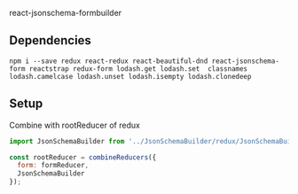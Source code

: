 react-jsonschema-formbuilder


## Dependencies

```shell
npm i --save redux react-redux react-beautiful-dnd react-jsonschema-form reactstrap redux-form lodash.get lodash.set  classnames lodash.camelcase lodash.unset lodash.isempty lodash.clonedeep
```

## Setup

Combine with rootReducer of redux

```js
import JsonSchemaBuilder from '../JsonSchemaBuilder/redux/JsonSchemaBuilder.reducer';

const rootReducer = combineReducers({
  form: formReducer,
  JsonSchemaBuilder
});
```